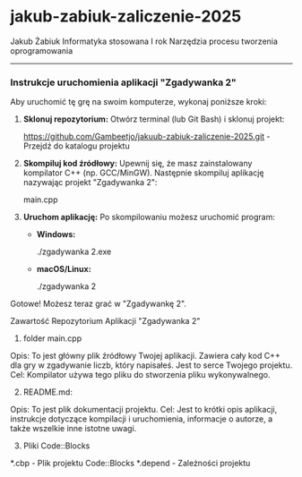 # jakub-zabiuk-zaliczenie-2025

Jakub Żabiuk
Informatyka stosowana I rok
Narzędzia procesu tworzenia oprogramowania

-----

### Instrukcje uruchomienia aplikacji "Zgadywanka 2"

Aby uruchomić tę grę na swoim komputerze, wykonaj poniższe kroki:

1.  **Sklonuj repozytorium:**
    Otwórz terminal (lub Git Bash) i sklonuj projekt:

    https://github.com/Gambeetjo/jakuub-zabiuk-zaliczenie-2025.git - Przejdź do katalogu projektu
   
2.  **Skompiluj kod źródłowy:**
    Upewnij się, że masz zainstalowany kompilator C++ (np. GCC/MinGW). Następnie skompiluj aplikację nazywając projekt "Zgadywanka 2":
    
    main.cpp 

4.  **Uruchom aplikację:**
    Po skompilowaniu możesz uruchomić program:

      * **Windows:**

        ./zgadywanka 2.exe
        
      * **macOS/Linux:**
        
        ./zgadywanka 2
       

Gotowe! Możesz teraz grać w "Zgadywankę 2".

Zawartość Repozytorium Aplikacji "Zgadywanka 2"

1. folder
main.cpp

Opis: To jest główny plik źródłowy Twojej aplikacji. Zawiera cały kod C++ dla gry w zgadywanie liczb, który napisałeś. Jest to serce Twojego projektu.
Cel: Kompilator używa tego pliku do stworzenia pliku wykonywalnego.

2. README.md:

Opis: To jest plik dokumentacji projektu. 
Cel: Jest to krótki opis aplikacji, instrukcje dotyczące kompilacji i uruchomienia, informacje o autorze, a także wszelkie inne istotne uwagi. 

3. Pliki Code::Blocks
   
*.cbp    - Plik projektu Code::Blocks
*.depend - Zależności projektu

